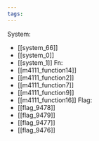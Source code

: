 ```yaml
---
tags:
---
```

System:
- [[system_66]]
- [[system_0]]
- [[system_1]]
Fn:
- [[m4111_function14]]
- [[m4111_function2]]
- [[m4111_function7]]
- [[m4111_function9]]
- [[m4111_function16]]
Flag:
- [[flag_9478]]
- [[flag_9479]]
- [[flag_9477]]
- [[flag_9476]]
